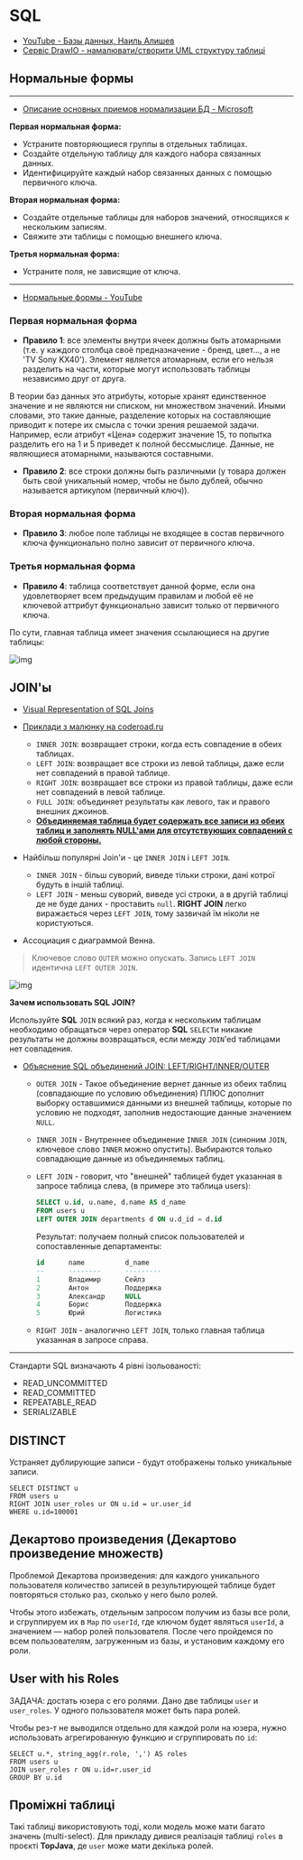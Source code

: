 # SQL
* [YouTube - Базы данных, Наиль Алишев](https://www.youtube.com/playlist?list=PLcBbiWbF2bIzfWAcWvu5M56hk25vJrRFK)
* [Сервіс DrawIO - намалювати/створити UML структуру таблиці](https://app.diagrams.net/)


## Нормальные формы

***

* [Описание основных приемов нормализации БД - Microsoft](https://docs.microsoft.com/ru-ru/office/troubleshoot/access/database-normalization-description#first-normal-form)

**Первая нормальная форма:**
* Устраните повторяющиеся группы в отдельных таблицах.
* Создайте отдельную таблицу для каждого набора связанных данных.
* Идентифицируйте каждый набор связанных данных с помощью первичного ключа.

**Вторая нормальная форма:**
* Создайте отдельные таблицы для наборов значений, относящихся к нескольким записям.
* Свяжите эти таблицы с помощью внешнего ключа.

**Третья нормальная форма:**
* Устраните поля, не зависящие от ключа.

***

* [Нормальные формы - YouTube](https://www.youtube.com/watch?v=_GQaTW6N1GY)

### Первая нормальная форма
* **Правило 1**: все элементы внутри ячеек должны быть атомарными (т.е. у каждого столбца своё предназначение - бренд, цвет..., а не 'TV Sony KX40').
Элемент является атомарным, если его нельзя разделить на части, которые могут использовать таблицы независимо друг от друга.

В теории баз данных это атрибуты, которые хранят единственное значение и не являются ни списком, ни множеством значений. 
Иными словами, это такие данные, разделение которых на составляющие приводит к потере их смысла с точки зрения решаемой задачи. 
Например, если атрибут «Цена» содержит значение 15, то попытка разделить его на 1 и 5 приведет к полной бессмыслице.
Данные, не являющиеся атомарными, называются составными.

* **Правило 2**: все строки должны быть различными (у товара должен быть свой уникальный номер, чтобы не было дублей, обычно называется артикулом (первичный ключ)).

### Вторая нормальная форма
* **Правило 3**: любое поле таблицы не входящее в состав первичного ключа функционально полно зависит от первичного ключа. 

### Третья нормальная форма
* **Правило 4**: таблица соответствует данной форме, если она удовлетворяет всем предыдущим правилам и любой её не ключевой аттрибут функционально зависит только от первичного ключа.

По сути, главная таблица имеет значения ссылающиеся на другие таблицы:

![img](https://github.com/SergiaS/programmer-tech-wiki/blob/master/src/main/resources/img/sql_nf3.png?raw=true)



## JOIN'ы
* [Visual Representation of SQL Joins](https://www.codeproject.com/Articles/33052/Visual-Representation-of-SQL-Joins)
* [Приклади з малюнку на coderoad.ru](https://coderoad.ru/5706437/В-чем-разница-между-INNER-JOIN-LEFT-JOIN-RIGHT-JOIN-и-FULL-JOIN#28719292)
  * `INNER JOIN`: возвращает строки, когда есть совпадение в обеих таблицах.
  * `LEFT JOIN`: возвращает все строки из левой таблицы, даже если нет совпадений в правой таблице.
  * `RIGHT JOIN`: возвращает все строки из правой таблицы, даже если нет совпадений в левой таблице.
  * `FULL JOIN`: объединяет результаты как левого, так и правого внешних джоинов.
  * <u>**Объединяемая таблица будет содержать все записи из обеих таблиц и заполнять NULL'ами для отсутствующих совпадений с любой стороны.**</u> 

* Найбільш популярні Join'и - це `INNER JOIN` і `LEFT JOIN`.
  * `INNER JOIN` - більш суворий, виведе тільки строки, дані котрої будуть в іншій таблиці.
  * `LEFT JOIN` - меньш суворий, виведе усі строки, а в другій таблиці де не буде даних - проставить `null`.
    **RIGHT JOIN** легко виражається через `LEFT JOIN`, тому зазвичай їм ніколи не користуються.

* Ассоциация с диаграммой Венна.

> Ключевое слово `OUTER` можно опускать. Запись `LEFT JOIN` идентична `LEFT OUTER JOIN`.

![img](https://raw.githubusercontent.com/SergiaS/programmer-tech-wiki/master/src/main/resources/img/SQL_JOIN.png)

**Зачем использовать SQL JOIN?**

Используйте **SQL** `JOIN` всякий раз, когда к нескольким таблицам необходимо обращаться через оператор **SQL** `SELECT`и 
никакие результаты не должны возвращаться, если между `JOIN`'ed таблицами нет совпадения.

* [Объяснение SQL объединений JOIN: LEFT/RIGHT/INNER/OUTER](http://www.skillz.ru/dev/php/article-Obyasnenie_SQL_obedinenii_JOIN_INNER_OUTER.html)
  * `OUTER JOIN` - Такое объединение вернет данные из обеих таблиц (совпадающие по условию объединения) ПЛЮС дополнит
    выборку оставшимися данными из внешней таблицы, которые по условию не подходят, заполнив недостающие данные значением `NULL`.

  * `INNER JOIN` - Внутреннее объединение `INNER JOIN` (синоним `JOIN`, ключевое слово `INNER` можно опустить).
    Выбираются только совпадающие данные из объединяемых таблиц.

  * `LEFT JOIN` - говорит, что "внешней" таблицей будет указанная в запросе таблица слева, (в примере это таблица users):
      ```sql
      SELECT u.id, u.name, d.name AS d_name
      FROM users u
      LEFT OUTER JOIN departments d ON u.d_id = d.id
      ```
    Результат: получаем полный список пользователей и сопоставленные департаменты:
      ```sql
      id      name          d_name
      --      --------      ---------
      1       Владимир      Сейлз
      2       Антон         Поддержка
      3       Александр     NULL
      4       Борис         Поддержка
      5       Юрий          Логистика
      ```
  * `RIGHT JOIN` - аналогично `LEFT JOIN`, только главная таблица указанная в запросе справа.





***

Стандарти SQL визначають 4 рівні ізольованості:
* READ_UNCOMMITTED
* READ_COMMITTED
* REPEATABLE_READ
* SERIALIZABLE




## DISTINCT
Устраняет дублирующие записи - будут отображены только уникальные записи.
```postgresql
SELECT DISTINCT u
FROM users u
RIGHT JOIN user_roles ur ON u.id = ur.user_id
WHERE u.id=100001
```


## Декартово произведения (Декартово произведение множеств)
Проблемой Декартова произведения: 
для каждого уникального пользователя количество записей в результирующей таблице будет повторяться столько раз, 
сколько у него было ролей.

Чтобы этого избежать, отдельным запросом получим из базы все роли, и сгруппируем их в `Map` по `userId`, 
где ключом будет являться `userId`, а значением — набор ролей пользователя. 
После чего пройдемся по всем пользователям, загруженным из базы, и установим каждому его роли.


## User with his Roles
ЗАДАЧА: достать юзера с его ролями. Дано две таблицы `user` и `user_roles`. У одного пользователя может быть пара ролей.

Чтобы рез-т не выводился отдельно для каждой роли на юзера, нужно использовать агрегированную функцию и сгруппировать по `id`:
```postgresql
SELECT u.*, string_agg(r.role, ',') AS roles
FROM users u
JOIN user_roles r ON u.id=r.user_id
GROUP BY u.id
```


## Проміжні таблиці
Такі таблиці використовують тоді, коли модель може мати багато значень (multi-select).
Для прикладу дивися реалізація таблиці `roles` в проєкті **TopJava**, де `user` може мати декілька ролей.
